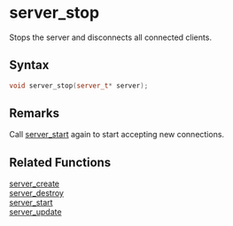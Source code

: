# server_stop

Stops the server and disconnects all connected clients.

## Syntax

```cpp
void server_stop(server_t* server);
```

## Remarks

 Call [server_start](https://github.com/RandyGaul/cute_framework/blob/master/docs/networking/server/server_start.md) again to start accepting new connections.

## Related Functions

[server_create](https://github.com/RandyGaul/cute_framework/blob/master/docs/networking/server/server_create.md)  
[server_destroy](https://github.com/RandyGaul/cute_framework/blob/master/docs/networking/server/server_destroy.md)  
[server_start](https://github.com/RandyGaul/cute_framework/blob/master/docs/networking/server/server_start.md)  
[server_update](https://github.com/RandyGaul/cute_framework/blob/master/docs/networking/server/server_update.md)  
